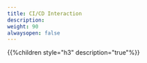 ```yaml
---
title: CI/CD Interaction
description:
weight: 90
alwaysopen: false
---
```


{{%children style="h3" description="true"%}}



